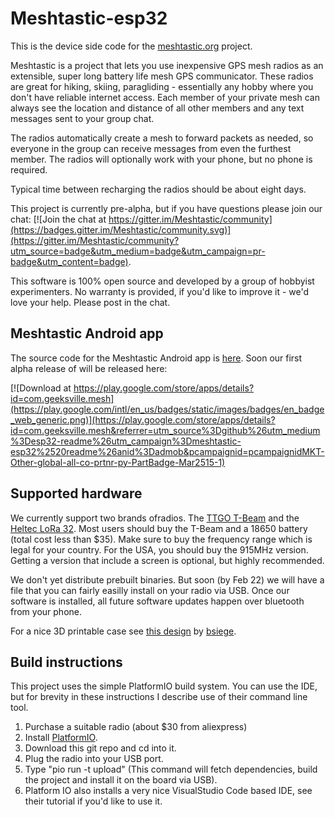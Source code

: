 # Meshtastic-esp32

This is the device side code for the [meshtastic.org](https://www.meshtastic.org) project.  

Meshtastic is a project that lets you use
inexpensive GPS mesh radios as an extensible, super long battery life mesh GPS communicator.  These radios are great for hiking, skiing, paragliding - 
essentially any hobby where you don't have reliable internet access.  Each member of your private mesh can always see the location and distance of all other
members and any text messages sent to your group chat.

The radios automatically create a mesh to forward packets as needed, so everyone in the group can receive messages from even the furthest member.  The radios
will optionally work with your phone, but no phone is required.

Typical time between recharging the radios should be about eight days.

This project is currently pre-alpha, but if you have questions please join our chat: [![Join the chat at https://gitter.im/Meshtastic/community](https://badges.gitter.im/Meshtastic/community.svg)](https://gitter.im/Meshtastic/community?utm_source=badge&utm_medium=badge&utm_campaign=pr-badge&utm_content=badge).

This software is 100% open source and developed by a group of hobbyist experimenters.  No warranty is provided, if you'd like to improve it - we'd love your help.  Please post in the chat.  

## Meshtastic Android app

The source code for the Meshtastic Android app is [here](https://github.com/geeksville/Meshtastic-Android).
Soon our first alpha release of will be released here:

[![Download at https://play.google.com/store/apps/details?id=com.geeksville.mesh](https://play.google.com/intl/en_us/badges/static/images/badges/en_badge_web_generic.png)](https://play.google.com/store/apps/details?id=com.geeksville.mesh&referrer=utm_source%3Dgithub%26utm_medium%3Desp32-readme%26utm_campaign%3Dmeshtastic-esp32%2520readme%26anid%3Dadmob&pcampaignid=pcampaignidMKT-Other-global-all-co-prtnr-py-PartBadge-Mar2515-1)

## Supported hardware

We currently support two brands ofradios.  The [TTGO T-Beam](https://www.aliexpress.com/item/4000119152086.html) and the [Heltec LoRa 32](https://heltec.org/project/wifi-lora-32/).  Most users should buy the T-Beam and a 18650 battery (total cost less than $35).  Make
sure to buy the frequency range which is legal for your country.  For the USA, you should buy the 915MHz version.  Getting a version that include a screen
is optional, but highly recommended.

We don't yet distribute prebuilt binaries.  But soon (by Feb 22) we will have a file that you can fairly easilly install on your radio via USB.  Once our software is installed, all future software updates happen over bluetooth from your phone.

For a nice 3D printable case see [this design](https://www.thingiverse.com/thing:3773717) by [bsiege](https://www.thingiverse.com/bsiege).

## Build instructions

This project uses the simple PlatformIO build system. You can use the IDE, but for brevity
in these instructions I describe use of their command line tool.

1. Purchase a suitable radio (about $30 from aliexpress)
2. Install [PlatformIO](https://platformio.org/).
3. Download this git repo and cd into it.
4. Plug the radio into your USB port.
4. Type "pio run -t upload" (This command will fetch dependencies, build the project and install it on the board via USB).
5. Platform IO also installs a very nice VisualStudio Code based IDE, see their tutorial if you'd like to use it.
